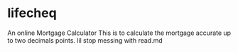 # lifecheq
An online Mortgage Calculator 
This is to calculate the mortgage accurate up to two decimals points.
lil stop messing with read.md
